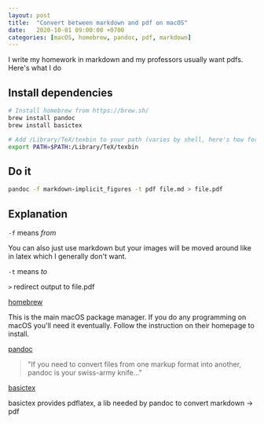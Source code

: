 ```yaml
---
layout: post
title:  "Convert between markdown and pdf on macOS"
date:   2020-10-01 09:00:00 +0700
categories: [macOS, homebrew, pandoc, pdf, markdown]
---
```


I write my homework in markdown and my professors usually want pdfs.
 Here's what I do

## Install dependencies

```bash
# Install homebrew from https://brew.sh/
brew install pandoc
brew install basictex

# Add /Library/TeX/texbin to your path (varies by shell, here's how for bash) so pandoc can find pdflatex
export PATH=$PATH:/Library/TeX/texbin
````

## Do it
```bash
pandoc -f markdown-implicit_figures -t pdf file.md > file.pdf
```

## Explanation 

`-f` means *from*

You can also just use markdown but your images will be moved around like in latex which I generally don't want.

`-t` means *to*

`>` redirect output to file.pdf

<a href='https://brew.sh/' target='_blank'>homebrew</a>

This is the main macOS package manager. If you do any programming on macOS you'll need it eventually. Follow the instruction on their homepage to install.

<a href='https://pandoc.org/' target='_blank'>pandoc</a>
> "If you need to convert files from one markup format into another, pandoc is your swiss-army knife..."

<a href='https://tug.org/mactex/morepackages.html' target='_blank'>basictex</a>

basictex provides pdflatex, a lib needed by pandoc to convert markdown -> pdf

